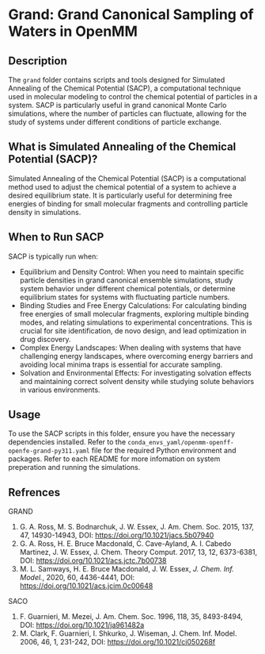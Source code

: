 # Grand: Grand Canonical Sampling of Waters in OpenMM

## Description
The `grand` folder contains scripts and tools designed for Simulated Annealing of the Chemical Potential (SACP), a computational technique used in molecular modeling to control the chemical potential of particles in a system. SACP is particularly useful in grand canonical Monte Carlo simulations, where the number of particles can fluctuate, allowing for the study of systems under different conditions of particle exchange.

## What is Simulated Annealing of the Chemical Potential (SACP)?
Simulated Annealing of the Chemical Potential (SACP) is a computational method used to adjust the chemical potential of a system to achieve a desired equilibrium state. It is particularly useful for determining free energies of binding for small molecular fragments and controlling particle density in simulations.

## When to Run SACP
SACP is typically run when:
- Equilibrium and Density Control: When you need to maintain specific particle densities in grand canonical ensemble simulations, study system behavior under different chemical potentials, or determine equilibrium states for systems with fluctuating particle numbers.
- Binding Studies and Free Energy Calculations: For calculating binding free energies of small molecular fragments, exploring multiple binding modes, and relating simulations to experimental concentrations. This is crucial for site identification, de novo design, and lead optimization in drug discovery.
- Complex Energy Landscapes: When dealing with systems that have challenging energy landscapes, where overcoming energy barriers and avoiding local minima traps is essential for accurate sampling.
- Solvation and Environmental Effects: For investigating solvation effects and maintaining correct solvent density while studying solute behaviors in various environments.

## Usage
To use the SACP scripts in this folder, ensure you have the necessary dependencies installed. Refer to the `conda_envs_yaml/openmm-openff-openfe-grand-py311.yaml` file for the required Python environment and packages. 
Refer to each README for more infomation on system preperation and running the simulations. 

## Refrences
GRAND
1. G. A. Ross, M. S. Bodnarchuk, J. W. Essex, J. Am. Chem. Soc. 2015, 137, 47, 14930-14943, DOI: https://doi.org/10.1021/jacs.5b07940
2. G. A. Ross, H. E. Bruce Macdonald, C. Cave-Ayland, A. I. Cabedo Martinez, J. W. Essex, J. Chem. Theory Comput. 2017, 13, 12, 6373-6381, DOI: https://doi.org/10.1021/acs.jctc.7b00738
3. M. L. Samways, H. E. Bruce Macdonald, J. W. Essex, _J. Chem. Inf. Model._, 2020, 60, 4436-4441, DOI: https://doi.org/10.1021/acs.jcim.0c00648

SACO
1. F. Guarnieri, M. Mezei, J. Am. Chem. Soc. 1996, 118, 35, 8493-8494, DOI: https://doi.org/10.1021/ja961482a
2. M. Clark, F. Guarnieri, I. Shkurko, J. Wiseman, J. Chem. Inf. Model. 2006, 46, 1, 231-242, DOI: https://doi.org/10.1021/ci050268f
